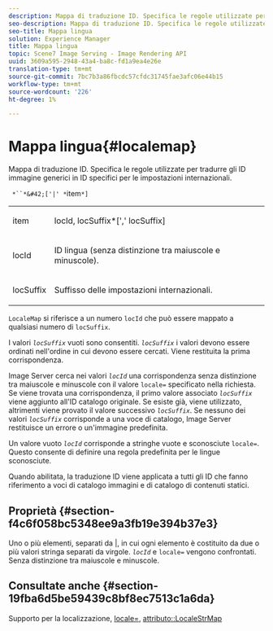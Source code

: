 ```yaml
---
description: Mappa di traduzione ID. Specifica le regole utilizzate per tradurre gli ID immagine generici in ID specifici per le impostazioni internazionali.
seo-description: Mappa di traduzione ID. Specifica le regole utilizzate per tradurre gli ID immagine generici in ID specifici per le impostazioni internazionali.
seo-title: Mappa lingua
solution: Experience Manager
title: Mappa lingua
topic: Scene7 Image Serving - Image Rendering API
uuid: 3609a595-2948-43a4-ba8c-fd1a9ea4e26e
translation-type: tm+mt
source-git-commit: 7bc7b3a86fbcdc57cfdc31745fae3afc06e44b15
workflow-type: tm+mt
source-wordcount: '226'
ht-degree: 1%

---
```



# Mappa lingua{#localemap}

Mappa di traduzione ID. Specifica le regole utilizzate per tradurre gli ID immagine generici in ID specifici per le impostazioni internazionali.

` *``*&#42;['|' *`item`*]`

<table id="simpletable_A6DD1A28F8ED4178A8ADDB2F3AEFC402"> 
 <tr class="strow"> 
  <td class="stentry"> <p><span class="varname"> item</span> </p></td> 
  <td class="stentry"> <p><span class="varname"> locId</span>,<span class="varname"> locSuffix</span>*[','<span class="varname"> locSuffix</span>] </p></td> 
 </tr> 
 <tr class="strow"> 
  <td class="stentry"> <p><span class="varname"> locId</span> </p></td> 
  <td class="stentry"> <p>ID lingua (senza distinzione tra maiuscole e minuscole). </p></td> 
 </tr> 
 <tr class="strow"> 
  <td class="stentry"> <p><span class="varname"> locSuffix</span> </p></td> 
  <td class="stentry"> <p>Suffisso delle impostazioni internazionali. </p></td> 
 </tr> 
</table>

`LocaleMap` si riferisce a un numero  `locId` che può essere mappato a qualsiasi numero di  `locSuffix`.

I valori *`locSuffix`* vuoti sono consentiti. *`locSuffix`* i valori devono essere ordinati nell&#39;ordine in cui devono essere cercati. Viene restituita la prima corrispondenza.

Image Server cerca nei valori *`locId`* una corrispondenza senza distinzione tra maiuscole e minuscole con il valore `locale=` specificato nella richiesta. Se viene trovata una corrispondenza, il primo valore associato *`locSuffix`* viene aggiunto all&#39;ID catalogo originale. Se esiste già, viene utilizzato, altrimenti viene provato il valore successivo *`locSuffix`*. Se nessuno dei valori *`locSuffix`* corrisponde a una voce di catalogo, Image Server restituisce un errore o un&#39;immagine predefinita.

Un valore vuoto *`locId`* corrisponde a stringhe vuote e sconosciute `locale=`. Questo consente di definire una regola predefinita per le lingue sconosciute.

Quando abilitata, la traduzione ID viene applicata a tutti gli ID che fanno riferimento a voci di catalogo immagini e di catalogo di contenuti statici.

## Proprietà {#section-f4c6f058bc5348ee9a3fb19e394b37e3}

Uno o più elementi, separati da |, in cui ogni elemento è costituito da due o più valori stringa separati da virgole. *`locId`* e  `locale=` vengono confrontati. Senza distinzione tra maiuscole e minuscole.

## Consultate anche {#section-19fba6d5be59439c8bf8ec7513c1a6da}

Supporto per la localizzazione, [locale=](../../../../../is-api/http-ref/image-serving-api-ref/c-http-protocol-reference/c-command-reference/r-locale.md#reference-8a846b2fbc004a12821b956ed3b25cfb), [attributo::LocaleStrMap](../../../../../is-api/image-catalog/image-serving-api-ref/c-image-catalog-reference/c-attributes-reference/r-localestrmap.md#reference-98c42070a4bc4baf92537132be2b5b1e)
